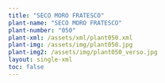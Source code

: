 ```yaml
---
title: "SECO MORO FRATESCO"
plant-name: "SECO MORO FRATESCO"
plant-number: "050"
plant-xml: /assets/xml/plant050.xml
plant-img: /assets/img/plant050.jpg
plant-img2: /assets/img/plant050_verso.jpg
layout: single-xml
toc: false
---
```

